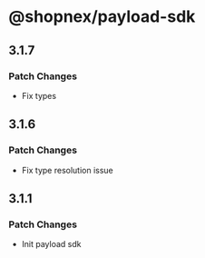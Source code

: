 # @shopnex/payload-sdk

## 3.1.7

### Patch Changes

- Fix types

## 3.1.6

### Patch Changes

- Fix type resolution issue

## 3.1.1

### Patch Changes

- Init payload sdk
